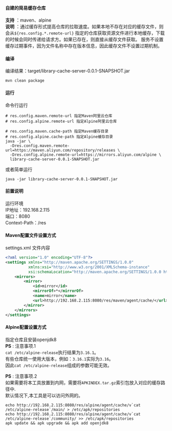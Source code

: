 #### 自建的简易缓存仓库

**支持** ：maven、alpine  
**说明** ：通过缓存形式提高仓库的拉取速度。如果本地不存在对应的缓存文件，则会从`${res.config.*.remote-url}`
指定的仓库获取资源文件进行本地缓存，下载的时候会同时传递给请求方。如果已存在，则直接从缓存文件获取。
服务不设置缓存过期事件，因为文件名称中存在版本信息，因此缓存文件不设置过期机制。

#### 编译

编译结果：target/library-cache-server-0.0.1-SNAPSHOT.jar

```shell
mvn clean package 
```

#### 运行

命令行运行

```shell
# res.config.maven.remote-url 指定Maven阿里云仓库
# res.config.alpine.remote-url 指定Alpine阿里云仓库

# res.config.maven.cache-path 指定Maven缓存目录
# res.config.alpine.cache-path 指定Alpine缓存目录 
java -jar \
  -Dres.config.maven.remote-url=https://maven.aliyun.com/repository/releases \
  -Dres.config.alpine.remote-url=https://mirrors.aliyun.com/alpine \
  library-cache-server-0.0.1-SNAPSHOT.jar
```

或者简单运行

```shell
java -jar library-cache-server-0.0.1-SNAPSHOT.jar
```

#### 前置说明

运行环境  
IP地址：192.168.2.115  
端口：8080  
Context-Path：/res

#### Maven配置文件设置方式

settings.xml 文件内容

```xml
<?xml version="1.0" encoding="UTF-8"?>
<settings xmlns="http://maven.apache.org/SETTINGS/1.0.0"
          xmlns:xsi="http://www.w3.org/2001/XMLSchema-instance"
          xsi:schemaLocation="http://maven.apache.org/SETTINGS/1.0.0 http://maven.apache.org/xsd/settings-1.0.0.xsd">
    <mirrors>
        <mirror>
            <id>mirror</id>
            <mirrorOf>*</mirrorOf>
            <name>mirror</name>
            <url>http://192.168.2.115:8080/res/maven/agent/cache/</url>
        </mirror>
    </mirrors>
</settings>

```

#### Alpine配置设置方式

指定仓库且安装openjdk8  
**PS** : 注意事项.1  
`cat /etc/alpine-release`执行结果为`3.16.1`。  
有些仓库统一使用大版本，例如：`3.16.1`实际为`3.16`。  
因此`cat /etc/alpine-release`组成的参数可能无效。

**PS** : 注意事项.2  
如果需要将本工具放置到内网，需要将`APKINDEX.tar.gz`索引包放入对应的缓存路径中.  
默认情况下,本工具是可以访问外网的。

```shell
echo http://192.168.2.115:8080/res/alpine/agent/cache/v`cat /etc/alpine-release`/main/ > /etc/apk/repositories 
echo http://192.168.2.115:8080/res/alpine/agent/cache/v`cat /etc/alpine-release`/community/ >> /etc/apk/repositories 
apk update && apk upgrade && apk add openjdk8
```